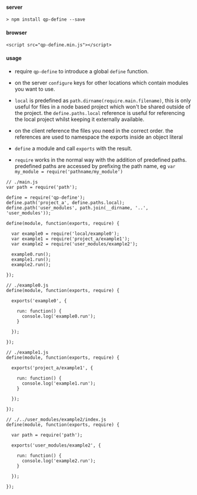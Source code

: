 #### server

`> npm install qp-define --save`

#### browser

`<script src="qp-define.min.js"></script>`

#### usage

- require `qp-define` to introduce a global `define` function.

- on the server `configure` keys for other locations which contain modules you want to use.

- `local` is predefined as `path.dirname(require.main.filename)`, this is only useful for files in a node based project which
won't be shared outside of the project. the `define.paths.local` reference is useful for referencing the local project whilst
keeping it externally available.

- on the client reference the files you need in the correct order. the references are used to namespace the exports inside an object literal

- `define` a module and call `exports` with the result.

- `require` works in the normal way with the addition of predefined paths. predefined paths are accessed by prefixing the path name, eg `var my_module = require('pathname/my_module')`


````
// ./main.js
var path = require('path');

define = require('qp-define');
define.path('project_a', define.paths.local);
define.path('user_modules', path.join(__dirname, '..', 'user_modules'));

define(module, function(exports, require) {

  var example0 = require('local/example0');
  var example1 = require('project_a/example1');
  var example2 = require('user_modules/example2');

  example0.run();
  example1.run();
  example2.run();

});

````
````
// ./example0.js
define(module, function(exports, require) {

  exports('example0', {

    run: function() {
      console.log('example0.run');
    }

  });

});
````
````
// ./example1.js
define(module, function(exports, require) {

  exports('project_a/example1', {

    run: function() {
      console.log('example1.run');
    }

  });

});
````
````
// ./../user_modules/example2/index.js
define(module, function(exports, require) {

  var path = require('path');

  exports('user_modules/example2', {

    run: function() {
      console.log('example2.run');
    }

  });

});
````
